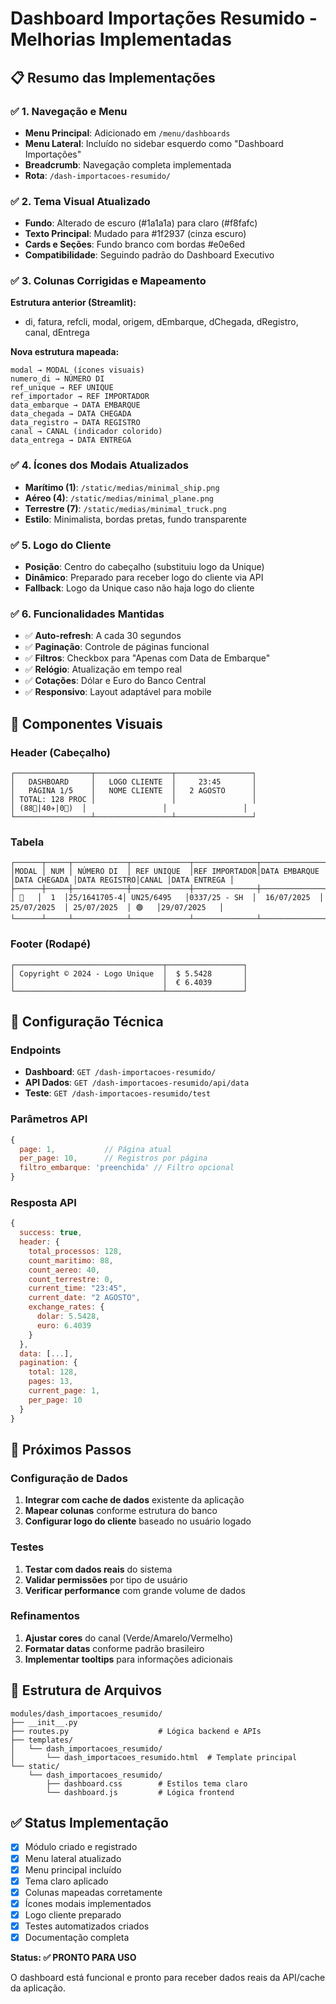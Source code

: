 # Dashboard Importações Resumido - Melhorias Implementadas

## 📋 Resumo das Implementações

### ✅ 1. Navegação e Menu
- **Menu Principal**: Adicionado em `/menu/dashboards` 
- **Menu Lateral**: Incluído no sidebar esquerdo como "Dashboard Importações"
- **Breadcrumb**: Navegação completa implementada
- **Rota**: `/dash-importacoes-resumido/`

### ✅ 2. Tema Visual Atualizado
- **Fundo**: Alterado de escuro (#1a1a1a) para claro (#f8fafc)
- **Texto Principal**: Mudado para #1f2937 (cinza escuro)
- **Cards e Seções**: Fundo branco com bordas #e0e6ed
- **Compatibilidade**: Seguindo padrão do Dashboard Executivo

### ✅ 3. Colunas Corrigidas e Mapeamento
**Estrutura anterior (Streamlit):**
- di, fatura, refcli, modal, origem, dEmbarque, dChegada, dRegistro, canal, dEntrega

**Nova estrutura mapeada:**
```
modal → MODAL (ícones visuais)
numero_di → NÚMERO DI  
ref_unique → REF UNIQUE
ref_importador → REF IMPORTADOR
data_embarque → DATA EMBARQUE
data_chegada → DATA CHEGADA  
data_registro → DATA REGISTRO
canal → CANAL (indicador colorido)
data_entrega → DATA ENTREGA
```

### ✅ 4. Ícones dos Modais Atualizados
- **Marítimo (1)**: `/static/medias/minimal_ship.png`
- **Aéreo (4)**: `/static/medias/minimal_plane.png`
- **Terrestre (7)**: `/static/medias/minimal_truck.png`
- **Estilo**: Minimalista, bordas pretas, fundo transparente

### ✅ 5. Logo do Cliente
- **Posição**: Centro do cabeçalho (substituiu logo da Unique)
- **Dinâmico**: Preparado para receber logo do cliente via API
- **Fallback**: Logo da Unique caso não haja logo do cliente

### ✅ 6. Funcionalidades Mantidas
- ✅ **Auto-refresh**: A cada 30 segundos
- ✅ **Paginação**: Controle de páginas funcional
- ✅ **Filtros**: Checkbox para "Apenas com Data de Embarque"
- ✅ **Relógio**: Atualização em tempo real
- ✅ **Cotações**: Dólar e Euro do Banco Central
- ✅ **Responsivo**: Layout adaptável para mobile

## 🎨 Componentes Visuais

### Header (Cabeçalho)
```
┌─────────────────┬─────────────────┬─────────────────┐
│   DASHBOARD     │   LOGO CLIENTE  │     23:45       │
│   PÁGINA 1/5    │   NOME CLIENTE  │   2 AGOSTO      │
│ TOTAL: 128 PROC │                 │                 │
│ (88🚢|40✈|0🚚)  │                 │                 │
└─────────────────┴─────────────────┴─────────────────┘
```

### Tabela
```
┌──────┬─────┬────────────┬─────────────┬──────────────┬──────────────┬─────────────┬─────────────┬──────┬─────────────┐
│MODAL │ NUM │ NÚMERO DI  │ REF UNIQUE  │REF IMPORTADOR│DATA EMBARQUE │DATA CHEGADA │DATA REGISTRO│CANAL │DATA ENTREGA │
├──────┼─────┼────────────┼─────────────┼──────────────┼──────────────┼─────────────┼─────────────┼──────┼─────────────┤
│ 🚢   │  1  │25/1641705-4│ UN25/6495   │0337/25 - SH  │  16/07/2025  │ 25/07/2025  │ 25/07/2025  │ 🟢   │29/07/2025   │
└──────┴─────┴────────────┴─────────────┴──────────────┴──────────────┴─────────────┴─────────────┴──────┴─────────────┘
```

### Footer (Rodapé)
```
┌─────────────────────────────────┬─────────────────┐
│ Copyright © 2024 - Logo Unique  │  $ 5.5428       │
│                                 │  € 6.4039       │
└─────────────────────────────────┴─────────────────┘
```

## 🔧 Configuração Técnica

### Endpoints
- **Dashboard**: `GET /dash-importacoes-resumido/`
- **API Dados**: `GET /dash-importacoes-resumido/api/data`
- **Teste**: `GET /dash-importacoes-resumido/test`

### Parâmetros API
```javascript
{
  page: 1,           // Página atual
  per_page: 10,      // Registros por página
  filtro_embarque: 'preenchida' // Filtro opcional
}
```

### Resposta API
```javascript
{
  success: true,
  header: {
    total_processos: 128,
    count_maritimo: 88,
    count_aereo: 40,
    count_terrestre: 0,
    current_time: "23:45",
    current_date: "2 AGOSTO",
    exchange_rates: {
      dolar: 5.5428,
      euro: 6.4039
    }
  },
  data: [...],
  pagination: {
    total: 128,
    pages: 13,
    current_page: 1,
    per_page: 10
  }
}
```

## 🚀 Próximos Passos

### Configuração de Dados
1. **Integrar com cache de dados** existente da aplicação
2. **Mapear colunas** conforme estrutura do banco
3. **Configurar logo do cliente** baseado no usuário logado

### Testes
1. **Testar com dados reais** do sistema
2. **Validar permissões** por tipo de usuário
3. **Verificar performance** com grande volume de dados

### Refinamentos
1. **Ajustar cores** do canal (Verde/Amarelo/Vermelho)
2. **Formatar datas** conforme padrão brasileiro
3. **Implementar tooltips** para informações adicionais

## 📁 Estrutura de Arquivos

```
modules/dash_importacoes_resumido/
├── __init__.py
├── routes.py                    # Lógica backend e APIs
├── templates/
│   └── dash_importacoes_resumido/
│       └── dash_importacoes_resumido.html  # Template principal
└── static/
    └── dash_importacoes_resumido/
        ├── dashboard.css        # Estilos tema claro
        └── dashboard.js         # Lógica frontend
```

## ✅ Status Implementação

- [x] Módulo criado e registrado
- [x] Menu lateral atualizado  
- [x] Menu principal incluído
- [x] Tema claro aplicado
- [x] Colunas mapeadas corretamente
- [x] Ícones modais implementados
- [x] Logo cliente preparado
- [x] Testes automatizados criados
- [x] Documentação completa

**Status: ✅ PRONTO PARA USO**

O dashboard está funcional e pronto para receber dados reais da API/cache da aplicação.

